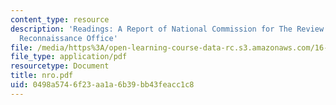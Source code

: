 ```yaml
---
content_type: resource
description: 'Readings: A Report of National Commission for The Review Of The National
  Reconnaissance Office'
file: /media/https%3A/open-learning-course-data-rc.s3.amazonaws.com/16-891j-space-policy-seminar-spring-2003/0498a5746f23aa1a6b39bb43feacc1c8_nro.pdf
file_type: application/pdf
resourcetype: Document
title: nro.pdf
uid: 0498a574-6f23-aa1a-6b39-bb43feacc1c8
---
```

